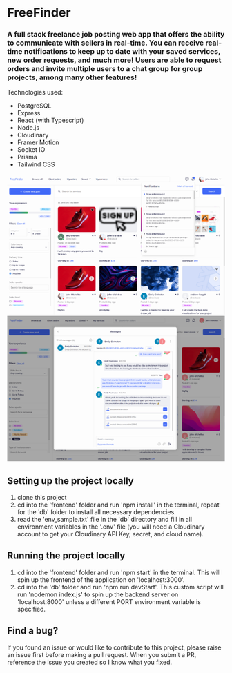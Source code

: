 # FreeFinder

### A full stack freelance job posting web app that offers the ability to communicate with sellers in real-time. You can receive real-time notifications to keep up to date with your saved services, new order requests, and much more! Users are able to request orders and invite multiple users to a chat group for group projects, among many other features!

Technologies used:
- PostgreSQL
- Express
- React (with Typescript)
- Node.js
- Cloudinary
- Framer Motion
- Socket IO
- Prisma
- Tailwind CSS

![Snippet showing 'browse all' page](image.png)
![Snippet showing 'messages' pop up](image-1.png)

## Setting up the project locally

1. clone this project
2. cd into the 'frontend' folder and run 'npm install' in the terminal, repeat for the 'db' folder to install all necessary dependencies.
3. read the 'env_sample.txt' file in the 'db' directory and fill in all environment variables in the '.env' file (you will need a Cloudinary account to get your Cloudinary API Key, secret, and cloud name).  

## Running the project locally

1. cd into the 'frontend' folder and run 'npm start' in the terminal. This will spin up the frontend of the application on 'localhost:3000'.
2. cd into the 'db' folder and run 'npm run devStart'. This custom script will run 'nodemon index.js' to spin up the backend server on 'localhost:8000'
unless a different PORT environment variable is specified.

## Find a bug?

If you found an issue or would like to contribute to this project, please raise an issue first before making a pull request. When you submit a PR, reference the issue you created so I know what you fixed.
